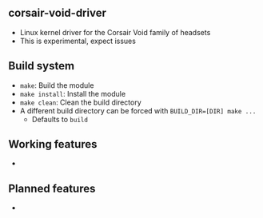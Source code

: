 ## corsair-void-driver
  - Linux kernel driver for the Corsair Void family of headsets
  - This is experimental, expect issues

## Build system
  - `make`: Build the module
  - `make install`: Install the module
  - `make clean`: Clean the build directory
  - A different build directory can be forced with `BUILD_DIR=[DIR] make ...`
    - Defaults to `build`

## Working features
  - 

## Planned features
  - 
